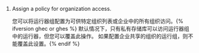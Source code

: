 1. Assign a policy for organization access.

    您可以将运行器组配置为可供特定组织列表或企业中的所有组织访问。{% ifversion ghec or ghes %} 默认情况下，只有私有存储库可以访问运行器组中的运行器，但您可以覆盖此操作。 如果配置企业共享的组织的运行组，则不能覆盖此设置。{% endif %}
